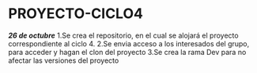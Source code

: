 # PROYECTO-CICLO4

***26 de octubre***
1.Se crea el repositorio, en el cual se alojará el proyecto correspondiente al ciclo 4.
2.Se envia acceso a los interesados del grupo, para acceder y hagan el clon del proyecto
3.Se crea la rama Dev para no afectar las versiones del proyecto
